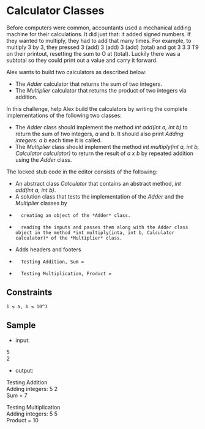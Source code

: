 # Calculator Classes
Before computers were common, accountants used a mechanical adding machine for their calculations. It did just that: it added signed numbers. If they wanted to multiply, they had to add that many times. For example, to multiply 3 by 3, they pressed 3 (add) 3 (add) 3 (add) (total) and got 3 3 3 T9 on their printout, resetting the sum to O at (total). Luckily there was a subtotal so they could print out a value and carry it forward.

Alex wants to build two calculators as described below:
-	The *Adder* calculator that returns the sum of two integers.
-	The *Multiplier* calculator that returns the product of two integers via addition.
  
In this challenge, help Alex build the calculators by writing the complete implementations of the following two classes:
-	The *Adder* class should implement the method *int add(int a, int b)* to return the sum of two integers, *a* and *b*. It should also print *Adding integers: a b* each time it is called.
-	The *Multiplier* class should implement the method *int multiply(int a, int b, Calculator calculator)* to return the result of *a x b* by repeated addition using the *Adder* class.

The locked stub code in the editor consists of the following:
-	An abstract class *Calculator* that contains an abstract method, *int add(int a, int b)*.
-	A solution class that tests the implementation of the *Adder* and the *Multiplier* classes by  
*       creating an object of the *Adder* class.
*       reading the inputs and passes them along with the Adder class object in the method *int multiply(inta, int b, Calculator calculator)* of the *Multiplier* class.
-	Adds headers and footers  
*       Testing Addition, Sum =
*       Testing Multiplication, Product =

## Constraints
 	1 ≤ a, b ≤ 10^3

## Sample 
- input:

5  
2

- output:

Testing Addition  
Adding integers: 5 2  
Sum = 7  
  
Testing Multiplication  
Adding integers: 5 5  
Product = 10
